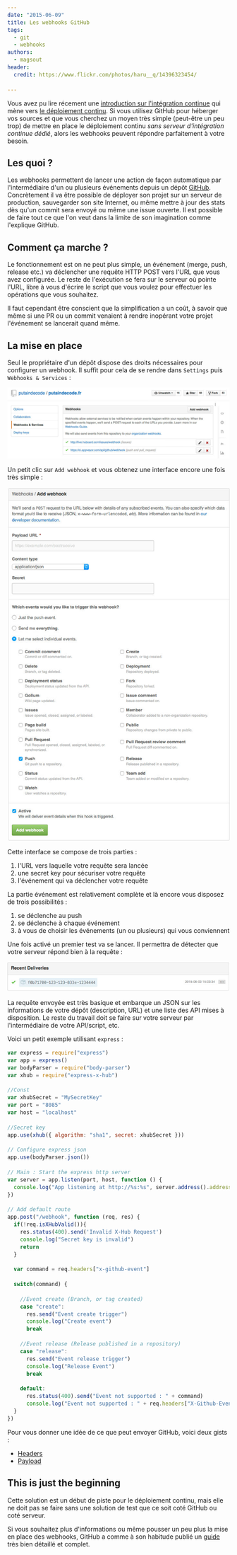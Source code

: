 ```yaml
---
date: "2015-06-09"
title: Les webhooks GitHub
tags:
  - git
  - webhooks
authors:
  - magsout
header:
  credit: https://www.flickr.com/photos/haru__q/14396323454/

---
```


Vous avez pu lire récement une [introduction sur l'intégration continue](http://putaindecode.fr/posts/ci/le-deploiement-continu/) qui mène vers [le déploiement continu](http://putaindecode.fr/posts/ci/introduction/). Si vous utilisez GitHub pour héberger vos sources et que vous cherchez un moyen très simple (peut-être un peu trop) de mettre en place le déploiement continu _sans serveur d'intégration continue dédié_, alors les webhooks peuvent répondre parfaitement à votre besoin.

## Les quoi ?

Les webhooks permettent de lancer une action de façon automatique par l'intermédiaire d'un ou plusieurs événements depuis un dépôt [GitHub](http://github.com). Concrètement il va être possible de déployer son projet sur un serveur de production, sauvegarder son site Internet, ou même mettre à jour des stats dès qu'un commit sera envoyé ou même une issue ouverte. Il est possible de faire tout ce que l'on veut dans la limite de son imagination comme l'explique GitHub.

## Comment ça marche ?

Le fonctionnement est on ne peut plus simple, un événement (merge, push, release etc.) va déclencher une requête HTTP POST vers l'URL que vous avez configurée. Le reste de l'exécution se fera sur le serveur où pointe l'URL, libre à vous d'écrire le script que vous voulez pour effectuer les opérations que vous souhaitez.

Il faut cependant être conscient que la simplification a un coût, à savoir que même si une PR ou un commit venaient à rendre inopérant votre projet l'événement se lancerait quand même.

## La mise en place

Seul le propriétaire d'un dépôt dispose des droits nécessaires pour configurer un webhook. Il suffit pour cela de se rendre dans `Settings` puis `Webhooks & Services` :

![Settings Webhooks Github](setting_webhook.jpg)

Un petit clic sur `Add webhook` et vous obtenez une interface encore une fois très simple :

![Configuration Webhooks Github](configuration_webhook.jpg)

Cette interface se compose de trois parties :

1. l'URL vers laquelle votre requête sera lancée
2. une secret key pour sécuriser votre requête
3. l'événement qui va déclencher votre requête

La partie événement est relativement complète et là encore vous disposez de trois possibilités :

1. se déclenche au push
2. se déclenche à chaque événement
3. à vous de choisir les événements (un ou plusieurs) qui vous conviennent

Une fois activé un premier test va se lancer. Il permettra de détecter que votre serveur répond bien à la requête :

![Test Webhooks request GitHub](test_webhook.jpg)

La requête envoyée est très basique et embarque un JSON sur les informations de votre dépôt (description, URL) et une liste des API mises à disposition. Le reste du travail doit se faire sur votre serveur par l'intermédiaire de votre API/script, etc.

Voici un petit exemple utilisant `express` :

```js
var express = require("express")
var app = express()
var bodyParser = require("body-parser")
var xhub = require("express-x-hub")

//Const
var xhubSecret = "MySecretKey"
var port = "8085"
var host = "localhost"

//Secret key
app.use(xhub({ algorithm: "sha1", secret: xhubSecret }))

// Configure express json
app.use(bodyParser.json())

// Main : Start the express http server
var server = app.listen(port, host, function () {
  console.log("App listening at http://%s:%s", server.address().address, server.address().port)
})

// Add default route
app.post("/webhook", function (req, res) {
  if(!req.isXHubValid()){
    res.status(400).send('Invalid X-Hub Request')
    console.log("Secret key is invalid")
    return
  }

  var command = req.headers["x-github-event"]

  switch(command) {

    //Event create (Branch, or tag created)
    case "create":
      res.send("Event create trigger")
      console.log("Create event")
      break

    //Event release (Release published in a repository)
    case "release":
      res.send("Event release trigger")
      console.log("Release Event")
      break

    default:
      res.status(400).send("Event not supported : " + command)
      console.log("Event not supported : " + req.headers["X-Github-Event"])
  }
})
```

Pour vous donner une idée de ce que peut envoyer GitHub, voici deux gists :
- [Headers](https://gist.github.com/magsout/775fba7a12f50762e279)
- [Payload](https://gist.github.com/magsout/d5b11551f3f01accfa5c)

## This is just the beginning

Cette solution est un début de piste pour le déploiement continu, mais elle ne doit pas se faire sans une solution de test que ce soit coté GitHub ou coté serveur.

Si vous souhaitez plus d'informations ou même pousser un peu plus la mise en place des webhooks, GitHub a comme à son habitude publié un [guide](https://developer.github.com/webhooks/) très bien détaillé et complet.
